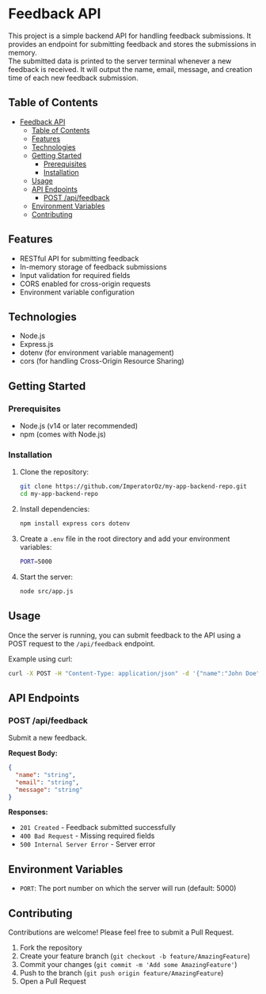 # Feedback API

This project is a simple backend API for handling feedback submissions. It provides an endpoint for submitting feedback and stores the submissions in memory.  
The submitted data is printed to the server terminal whenever a new feedback is received. It will output the name, email, message, and creation time of each new feedback submission.

## Table of Contents

- [Feedback API](#feedback-api)
  - [Table of Contents](#table-of-contents)
  - [Features](#features)
  - [Technologies](#technologies)
  - [Getting Started](#getting-started)
    - [Prerequisites](#prerequisites)
    - [Installation](#installation)
  - [Usage](#usage)
  - [API Endpoints](#api-endpoints)
    - [POST /api/feedback](#post-apifeedback)
  - [Environment Variables](#environment-variables)
  - [Contributing](#contributing)

## Features

- RESTful API for submitting feedback
- In-memory storage of feedback submissions
- Input validation for required fields
- CORS enabled for cross-origin requests
- Environment variable configuration

## Technologies

- Node.js
- Express.js
- dotenv (for environment variable management)
- cors (for handling Cross-Origin Resource Sharing)

## Getting Started

### Prerequisites

- Node.js (v14 or later recommended)
- npm (comes with Node.js)

### Installation

1. Clone the repository:  

   ```bash
   git clone https://github.com/ImperatorOz/my-app-backend-repo.git
   cd my-app-backend-repo
   ```

2. Install dependencies:  

   ```bash
   npm install express cors dotenv
   ```

3. Create a `.env` file in the root directory and add your environment variables:  

   ```bash
   PORT=5000
   ```

4. Start the server:  

   ```bash
   node src/app.js
   ```

## Usage

Once the server is running, you can submit feedback to the API using a POST request to the `/api/feedback` endpoint.

Example using curl:

```bash
curl -X POST -H "Content-Type: application/json" -d '{"name":"John Doe","email":"john@example.com","message":"Great service!"}' http://localhost:5000/api/feedback
```

## API Endpoints

### POST /api/feedback

Submit a new feedback.

**Request Body:**

```json
{
  "name": "string",
  "email": "string",
  "message": "string"
}
```

**Responses:**

- `201 Created` - Feedback submitted successfully
- `400 Bad Request` - Missing required fields
- `500 Internal Server Error` - Server error

## Environment Variables

- `PORT`: The port number on which the server will run (default: 5000)

## Contributing

Contributions are welcome! Please feel free to submit a Pull Request.

1. Fork the repository
2. Create your feature branch (`git checkout -b feature/AmazingFeature`)
3. Commit your changes (`git commit -m 'Add some AmazingFeature'`)
4. Push to the branch (`git push origin feature/AmazingFeature`)
5. Open a Pull Request
